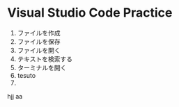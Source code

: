 # Visual Studio Code Practice

1. ファイルを作成
2. ファイルを保存
3. ファイルを開く
4. テキストを検索する
5. ターミナルを開く
6. tesuto
7. 
hjj
aa
